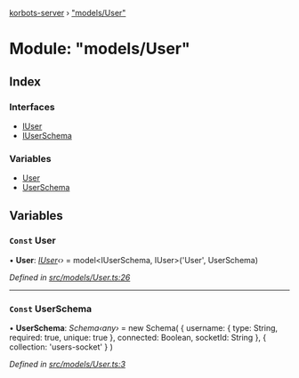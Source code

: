 [korbots-server](../README.md) › ["models/User"](_models_user_.md)

# Module: "models/User"

## Index

### Interfaces

* [IUser](../interfaces/_models_user_.iuser.md)
* [IUserSchema](../interfaces/_models_user_.iuserschema.md)

### Variables

* [User](_models_user_.md#const-user)
* [UserSchema](_models_user_.md#const-userschema)

## Variables

### `Const` User

• **User**: *[IUser](../interfaces/_models_user_.iuser.md)‹›* = model<IUserSchema, IUser>('User', UserSchema)

*Defined in [src/models/User.ts:26](https://github.com/Xisabla/Korbots/blob/287111c/server/src/models/User.ts#L26)*

___

### `Const` UserSchema

• **UserSchema**: *Schema‹any›* = new Schema(
    {
        username: { type: String, required: true, unique: true },
        connected: Boolean,
        socketId: String
    },
    { collection: 'users-socket' }
)

*Defined in [src/models/User.ts:3](https://github.com/Xisabla/Korbots/blob/287111c/server/src/models/User.ts#L3)*
